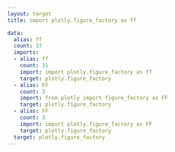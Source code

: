 ```yaml
---
layout: target
title: import plotly.figure_factory as ff

data:
  alias: ff
  count: 37
  imports:
  - alias: ff
    count: 31
    import: import plotly.figure_factory as ff
    target: plotly.figure_factory
  - alias: FF
    count: 3
    import: from plotly import figure_factory as FF
    target: plotly.figure_factory
  - alias: FF
    count: 3
    import: import plotly.figure_factory as FF
    target: plotly.figure_factory
  target: plotly.figure_factory
---
```

